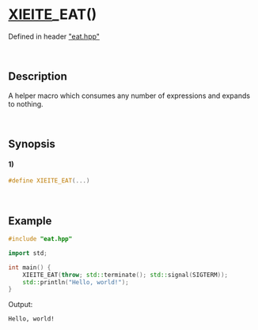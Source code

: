 # [XIEITE](../../macros.md)\_EAT\(\)
Defined in header ["eat.hpp"](../../../src/macros/eat.hpp)

&nbsp;

## Description
A helper macro which consumes any number of expressions and expands to nothing.

&nbsp;

## Synopsis
#### 1)
```cpp
#define XIEITE_EAT(...)
```

&nbsp;

## Example
```cpp
#include "eat.hpp"

import std;

int main() {
    XIEITE_EAT(throw; std::terminate(); std::signal(SIGTERM));
    std::println("Hello, world!");
}
```
Output:
```
Hello, world!
```
